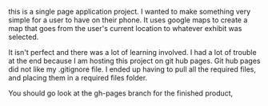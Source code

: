 this is a single page application project. I wanted to make something very simple for a user to have on their phone. It uses google maps to create a map that goes from the user's current location to whatever exhibit was selected.

It isn't perfect and there was a lot of learning involved. I had a lot of trouble at the end because I am hosting this project on git hub pages. Git hub pages did not like my .gitignore file. I ended up having to pull all the required files, and placing them in a required files folder.


You should go look at the gh-pages branch for the finished product,

